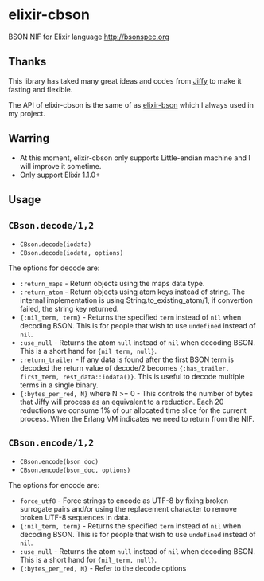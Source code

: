 elixir-cbson
=============

BSON NIF for Elixir language http://bsonspec.org

Thanks
-------

This library has taked many great ideas and codes from [Jiffy](https://github.com/davisp/jiffy) to make it fasting and flexible.

The API of elixir-cbson is the same of as [elixir-bson](https://github.com/checkiz/elixir-bson) which I always used in my project.

Warring
--------

* At this moment, elixir-cbson only supports Little-endian machine and I will improve it sometime.
* Only support Elixir 1.1.0+ 

Usage
------

`CBson.decode/1,2`
------------------

* `CBson.decode(iodata)`
* `CBson.decode(iodata, options)`

The options for decode are:

* `:return_maps` - Return objects using the maps data type.
* `:return_atom` - Return objects using atom keys instead of string.
  The internal implementation is using String.to_existing_atom/1, if 
  convertion failed, the string key returned.
* `{:nil_term, term}` - Returns the specified `term` instead of `nil`
  when decoding BSON. This is for people that wish to use `undefined`
  instead of `nil`.
* `:use_null` - Returns the atom `null` instead of `nil` when decoding
  BSON. This is a short hand for `{nil_term, null}`.
* `:return_trailer` - If any data is found after the first
  BSON term is decoded the return value of decode/2 becomes
  `{:has_trailer, first_term, rest_data::iodata()}`. This is useful to
  decode multiple terms in a single binary.
* `{:bytes_per_red, N}` where N >= 0 - This controls the number of
  bytes that Jiffy will process as an equivalent to a reduction. Each
  20 reductions we consume 1% of our allocated time slice for the current
  process. When the Erlang VM indicates we need to return from the NIF.


`CBson.encode/1,2`
------------------

* `CBson.encode(bson_doc)`
* `CBson.encode(bson_doc, options)`

The options for encode are:

* `force_utf8` - Force strings to encode as UTF-8 by fixing broken
  surrogate pairs and/or using the replacement character to remove
  broken UTF-8 sequences in data.
* `{:nil_term, term}` - Returns the specified `term` instead of `nil`
  when decoding BSON. This is for people that wish to use `undefined`
  instead of `nil`.
* `:use_null` - Returns the atom `null` instead of `nil` when decoding
  BSON. This is a short hand for `{nil_term, null}`.
* `{:bytes_per_red, N}` - Refer to the decode options

